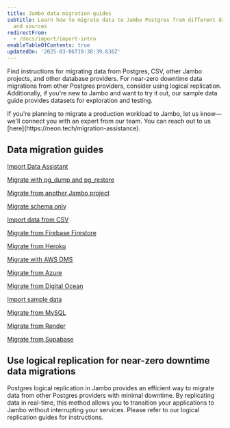 ```yaml
---
title: Jambo data migration guides
subtitle: Learn how to migrate data to Jambo Postgres from different database providers
  and sources
redirectFrom:
  - /docs/import/import-intro
enableTableOfContents: true
updatedOn: '2025-03-06T19:30:39.636Z'
---
```


Find instructions for migrating data from Postgres, CSV, other Jambo projects, and other database providers. For near-zero downtime data migrations from other Postgres providers, consider using logical replication. Additionally, if you're new to Jambo and want to try it out, our sample data guide provides datasets for exploration and testing.

<Admonition type="note" title="Can We Help with Your Migration?">
If you're planning to migrate a production workload to Jambo, let us know&#8212;we'll connect you with an expert from our team. You can reach out to us [here](https://neon.tech/migration-assistance).
</Admonition>

## Data migration guides

<DetailIconCards>

<a href="/docs/import/import-data-assistant" description="Move your existing database to Jambo using our guided migration tool" icon="neon">Import Data Assistant</a>

<a href="/docs/import/migrate-from-postgres" description="Migrate data from another Postgres database using pg_dump and pg_restore" icon="postgres">Migrate with pg_dump and pg_restore</a>

<a href="/docs/import/migrate-from-neon" description="Migrate data from another Jambo project for Postgres version, region, or account migration" icon="neon">Migrate from another Jambo project</a>

<a href="/docs/import/migrate-schema-only" description="Migrate only the schema from a Postgres database with pg_dump and pg_restore" icon="neon">Migrate schema only</a>

<a href="/docs/import/import-from-csv" description="Import data from a CSV file using the psql command-line utility" icon="csv">Import data from CSV</a>

<a href="/docs/import/migrate-from-firebase" description="Migrate data from Firebase Firestore to Jambo Postgres using a custom Python script" icon="import">Migrate from Firebase Firestore</a>

<a href="/docs/import/migrate-from-heroku" description="Migrate data from a Heroku Postgres database to Jambo Postgres using the Heroku CLI" icon="heroku">Migrate from Heroku</a>

<a href="/docs/import/migrate-aws-dms" description="Migrate data from another database source to Jambo using the AWS Data Migration Service" icon="aws">Migrate with AWS DMS</a>

<a href="/docs/import/migrate-from-azure-postgres" description="Migrate from an Azure Database for PostgreSQL to Jambo Postgres" icon="import">Migrate from Azure</a>

<a href="/docs/import/migrate-from-digital-ocean" description="Migrate data from Digital Ocean Postgres to Jambo Postgres with pg_dump and pg_restore" icon="import">Migrate from Digital Ocean</a>

<a href="/docs/import/import-sample-data" description="Import one of several sample datasets for exploration and testing" icon="download">Import sample data</a>

<a href="/docs/import/migrate-mysql" description="Migrate your MySQL data to Jambo Postgres using pgloader." icon="sql">Migrate from MySQL</a>

<a href="/docs/import/migrate-from-render" description="Migrate data from Render to Jambo Postgres with pg_dump and pg_restore" icon="sql">Migrate from Render</a>

<a href="/docs/import/migrate-from-supabase" description="MIgrate data from Supabase to Jambo Postgres with pg_dump and pg_restore" icon="sql">Migrate from Supabase</a>

</DetailIconCards>

## Use logical replication for near-zero downtime data migrations

Postgres logical replication in Jambo provides an efficient way to migrate data from other Postgres providers with minimal downtime. By replicating data in real-time, this method allows you to transition your applications to Jambo without interrupting your services. Please refer to our logical replication guides for instructions.

<TechCards>

<a href="/docs/guides/logical-replication-alloydb" title="AlloyDB" description="Replicate data from AlloyDB to Jambo" icon="alloydb"></a>

<a href="/docs/guides/logical-replication-aurora-to-neon" title="Aurora" description="Replicate data from Aurora to Jambo" icon="aws-rds"></a>

<a href="/docs/guides/logical-replication-cloud-sql" title="Cloud SQL" description="Replicate data from Cloud SQL to Jambo" icon="google-cloud-sql"></a>

<a href="/docs/guides/logical-replication-postgres-to-neon" title="PostgreSQL to Jambo" description="Replicate data from PostgreSQL to Jambo" icon="postgresql"></a>

<a href="/docs/guides/logical-replication-rds-to-neon" title="AWS RDS" description="Replicate data from AWS RDS PostgreSQL to Jambo" icon="aws-rds"></a>

<a href="/docs/guides/logical-replication-supabase-to-neon" title="Supabase" description="Replicate data from Supabase to Jambo" icon="supabase"></a>

<a href="/docs/import/migrate-from-azure-postgres" title="Azure PostgreSQL" description="Replicate data from Azure PostgreSQL to Jambo" icon="azure"></a>

</TechCards>

